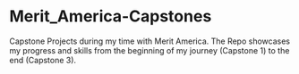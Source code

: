 # Merit_America-Capstones
Capstone Projects during my time with Merit America. The Repo showcases my progress and skills from the beginning of my journey (Capstone 1) to the end (Capstone 3).
